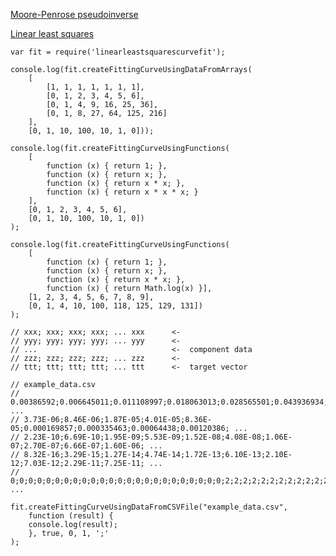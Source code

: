 ﻿[Moore-Penrose pseudoinverse](http://en.wikipedia.org/wiki/Moore-Penrose_pseudoinverse)

[Linear least squares](http://en.wikipedia.org/wiki/Linear_least_squares)

	var fit = require('linearleastsquarescurvefit');

	console.log(fit.createFittingCurveUsingDataFromArrays(
		[
			[1, 1, 1, 1, 1, 1, 1],
			[0, 1, 2, 3, 4, 5, 6],
			[0, 1, 4, 9, 16, 25, 36],
			[0, 1, 8, 27, 64, 125, 216]
		],
		[0, 1, 10, 100, 10, 1, 0]));

	console.log(fit.createFittingCurveUsingFunctions(
		[
	        function (x) { return 1; }, 
		    function (x) { return x; }, 
			function (x) { return x * x; }, 
			function (x) { return x * x * x; }
		],
		[0, 1, 2, 3, 4, 5, 6], 
		[0, 1, 10, 100, 10, 1, 0])
	); 

	console.log(fit.createFittingCurveUsingFunctions(
		[
			function (x) { return 1; }, 
			function (x) { return x; }, 
			function (x) { return x * x; }, 
			function (x) { return Math.log(x) }],
		[1, 2, 3, 4, 5, 6, 7, 8, 9], 
		[0, 1, 4, 10, 100, 118, 125, 129, 131])
	); 
	
	// xxx; xxx; xxx; xxx; ... xxx      <-
	// yyy; yyy; yyy; yyy; ... yyy      <-
	// ...								<-	component data	
	// zzz; zzz; zzz; zzz; ... zzz		<- 
	// ttt; ttt; ttt; ttt; ... ttt		<-	target vector

	// example_data.csv
	// 0.00386592;0.006645011;0.011108997;0.018063013;0.028565501;0.043936934;0.065728529;0.095634445; ...
	// 3.73E-06;8.46E-06;1.87E-05;4.01E-05;8.36E-05;0.000169857;0.000335463;0.00064438;0.00120386; ...
	// 2.23E-10;6.69E-10;1.95E-09;5.53E-09;1.52E-08;4.08E-08;1.06E-07;2.70E-07;6.66E-07;1.60E-06; ...
	// 8.32E-16;3.29E-15;1.27E-14;4.74E-14;1.72E-13;6.10E-13;2.10E-12;7.03E-12;2.29E-11;7.25E-11; ...
	// 0;0;0;0;0;0;0;0;0;0;0;0;0;0;0;0;0;0;0;0;0;0;0;0;2;2;2;2;2;2;2;2;2;2;2;2;2;2;2;2;2;2;2;2;2;0;0;0;0;0;0;0;0;0; ...				

	fit.createFittingCurveUsingDataFromCSVFile("example_data.csv", 
	    function (result) { 
		console.log(result); 
		}, true, 0, 1, ';'
	);
